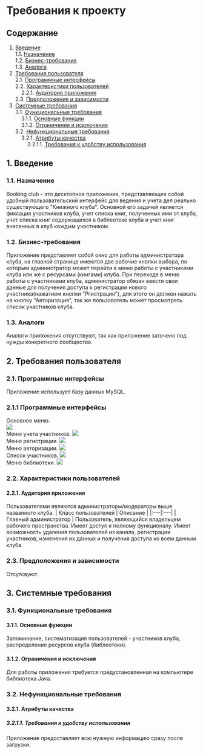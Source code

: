 # Требования к проекту
## Содержание
1. [Введение](#P1)  
1.1. [Назначение](#P1.1)  
1.2. [Бизнес-требования](#P1.2)  
1.3. [Аналоги](#P1.3)  
2. [Требования пользователя](#P2)  
2.1. [Программные интерфейсы](#P2.1)  
2.2. [Характеристики пользователей](#P2.2)  
&nbsp;&nbsp;&nbsp;&nbsp;2.2.1. [Аудитория приложения](#P2.2.1)  
2.3. [Предположения и зависимости](#P2.3)  
3. [Системные требования](#P3)  
3.1. [Функциональные требования](#P3.1)  
&nbsp;&nbsp;&nbsp;&nbsp;3.1.1. [Основные функции](#P3.1.1)  
&nbsp;&nbsp;&nbsp;&nbsp;3.1.2. [Ограничения и исключения](#P3.1.2)  
3.2. [Нефункциональные требования](#P3.2)  
&nbsp;&nbsp;&nbsp;&nbsp;3.2.1. [Атрибуты качества](#P3.2.1)  
&nbsp;&nbsp;&nbsp;&nbsp;&nbsp;&nbsp;&nbsp;&nbsp;3.2.1.1. [Требования к удобству использования](#P3.2.1.1)  
## <a name="P1">1. Введение</a>
### <a name="P1.1">1.1. Назначение </a>
Booking club - это десктопное приложение, представляющее собой удобный пользовательский интерфейс для ведения и учета дел реально существующего "Книжного клуба". Основной его задачей является фиксация участников клуба, учет списка книг, полученных ими от клуба, учет списка книг содержащихся в библеотеке клуба и учет книг внесенных в клуб каждым участником.
### <a name="P1.2">1.2. Бизнес-требования</a>
Приложение представляет собой окно для работы администратора клуба, на главной странице имеются две рабочие кнопки выбора, по которым администратор может перейти в меню работы с участниками клуба или же с ресурсами (книгами) клуба. При переходе в меню работы с участниками клуба, администратор обязан ввести свои данные для получения доступа к регистрации нового участника(нажатием кнопки "Ргистрация"), для этого он должен нажать на кнопку "Авторизация", так же пользователь может просмотреть список участников клуба. 
### <a name="P1.3">1.3. Аналоги</a>
Аналоги приложения отсутствуют, так как приложение заточено под нужды конкретного сообщества.
## <a name="P2">2. Требования пользователя</a>
### <a name="P2.1">2.1. Программные интерфейсы</a>
Приложение использует базу данных MySQL.
### <a name="P2.1">2.1.1 Программные интерфейсы</a>
Основное меню.<br>
![]( https://github.com/TheAntoshkaBy/Boking-Club/blob/master/documentation/diagrams/images/Booking_Club.jpg)<br>
Меню учета участников.
![](https://github.com/TheAntoshkaBy/Boking-Club/blob/master/documentation/diagrams/images/menuUsers.jpg)<br>
Меню регистрации.
![](https://github.com/TheAntoshkaBy/Boking-Club/blob/master/documentation/diagrams/images/registr.jpg)<br>
Меню авторизации.
![](https://github.com/TheAntoshkaBy/Boking-Club/blob/master/documentation/diagrams/images/autorize.jpg)<br>
Список участников.
![](https://github.com/TheAntoshkaBy/Boking-Club/blob/master/documentation/diagrams/images/usersList.jpg)<br>
Меню библиотеки.
![](https://github.com/TheAntoshkaBy/Boking-Club/blob/master/documentation/diagrams/images/menuBib.jpg)<br>
### <a name="P2.2">2.2. Характеристики пользователей</a>
#### <a name="P2.2.1">2.2.1. Аудитория приложения</a>
Пользователями являются администраторы/модераторы выше названного клуба.
| Класс пользователей | Описание |
|:---|:---|
| Главный администратор | Пользователь, являющийся владельцем рабочего пространства. Имеет доступ к полному функционалу. Имеет возможность удаления пользователей из канала, регистрации участников, изменения их данных и получения доступа ко всем данным клуба.

### <a name="P2.3">2.3. Предположения и зависимости</a>
Отсутсвуют.
## <a name="P3">3. Системные требования</a>
### <a name="P3.1">3.1. Функциональные требования</a>
#### <a name="P3.1.1">3.1.1. Основные функции</a>
Запоминание, систематизация пользователей - участников клуба, распределение ресурсов клуба (библеотеки).
#### <a name="P3.1.2">3.1.2. Ограничения и исключения</a>
Для работы приложения требуется предустановленная на компьютере библиотека Java.
### <a name="P3.2">3.2. Нефункциональные требования</a>
#### <a name="P3.2.1">3.2.1. Атрибуты качества</a>
##### <a name="P3.2.1.1">3.2.1.1. Требования к удобству использования</a>
Приложение предоставляет всю нужную информацию сразу после загрузки. 
